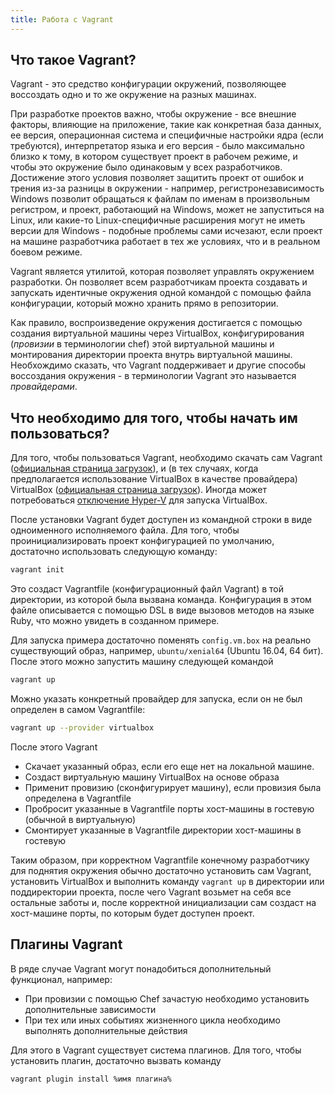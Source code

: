 ```yaml
---
title: Работа с Vagrant
---
```


## Что такое Vagrant?

Vagrant - это средство конфигурации окружений, позволяющее воссоздать 
одно и то же окружение на разных машинах.

При разработке проектов важно, чтобы окружение - все внешние факторы, 
влияющие на приложение, такие как конкретная база данных, ее версия, 
операционная система и специфичные настройки ядра (если требуются), 
интерпретатор языка и его версия - было максимально близко к тому, в 
котором существует проект в рабочем режиме, и чтобы это окружение было 
одинаковым у всех разработчиков. Достижение этого условия позволяет 
защитить проект от ошибок и трения из-за разницы в окружении - например, 
регистронезависимость Windows позволит обращаться к файлам по именам 
в произвольным регистром, и проект, работающий на Windows, может не 
запуститься на Linux, или какие-то Linux-специфичные расширения могут 
не иметь версии для Windows - подобные проблемы сами исчезают, если 
проект на машине разработчика работает в тех же условиях, что и в 
реальном боевом режиме.

Vagrant является утилитой, которая позволяет управлять окружением 
разработки. Он позволяет всем разработчикам проекта создавать и 
запускать идентичные окружения одной командой с помощью файла 
конфигурации, который можно хранить прямо в репозитории. 

Как правило, воспроизведение окружения достигается с помощью 
создания виртуальной машины через VirtualBox, конфигурирования
(*провизии* в терминологии chef) этой виртуальной машины и монтирования
директории проекта внутрь виртуальной машины. Необхождимо сказать, что 
Vagrant поддерживает и другие способы воссоздания окружения - в 
терминологии Vagrant это называется *провайдерами*.

## Что необходимо для того, чтобы начать им пользоваться?

Для того, чтобы пользоваться Vagrant, необходимо скачать сам Vagrant 
([официальная страница загрузок][vagrant/download]), и (в тех случаях,
когда предполагается использование VirtualBox в качестве провайдера)
VirtualBox ([официальная страница загрузок][virtualbox/download]).
Иногда может потребоваться [отключение Hyper-V][hyperv/disabling] для
запуска VirtualBox.

После установки Vagrant будет доступен из командной строки в виде
одноименного исполняемого файла. Для того, чтобы проинициализировать 
проект конфигурацией по умолчанию, достаточно использовать следующую
команду:

```bash
vagrant init
```

Это создаст Vagrantfile (конфигурационный файл Vagrant) в той 
директории, из которой была вызвана команда. Конфигурация в этом файле 
описывается с помощью DSL в виде вызовов методов на языке Ruby, что 
можно увидеть в созданном примере.

Для запуска примера достаточно поменять `config.vm.box` на реально 
существующий образ, например, `ubuntu/xenial64` (Ubuntu 16.04, 64 бит).
После этого можно запустить машину следующей командой

```bash
vagrant up
```

Можно указать конкретный провайдер для запуска, если он не был 
определен в самом Vagrantfile:
 
```bash
vagrant up --provider virtualbox
```

После этого Vagrant

- Скачает указанный образ, если его еще нет на локальной машине.
- Создаст виртуальную машину VirtualBox на основе образа
- Применит провизию (сконфигурирует машину), если провизия была 
определена в Vagrantfile
- Пробросит указанные в Vagrantfile порты хост-машины в гостевую 
(обычной в виртуальную)
- Смонтирует указанные в Vagrantfile директории хост-машины в гостевую

Таким образом, при корректном Vagrantfile конечному разработчику для 
поднятия окружения обычно достаточно установить сам Vagrant, 
установить VirtualBox и выполнить команду `vagrant up` в директории или
поддиректории проекта, после чего Vagrant возьмет на себя все остальные 
заботы и, после корректной инициализации сам создаст на хост-машине 
порты, по которым будет доступен проект. 

## Плагины Vagrant

В ряде случае Vagrant могут понадобиться дополнительный функционал, 
например:

- При провизии с помощью Chef зачастую необходимо установить 
дополнительные зависимости
- При тех или иных событиях жизненного цикла необходимо выполнять
дополнительные действия 

Для этого в Vagrant существует система плагинов. Для того, чтобы 
установить плагин, достаточно вызвать команду

```bash
vagrant plugin install %имя плагина%
```

  [vagrant/home]: https://vagrantup.com/
  [vagrant/download]: https://www.vagrantup.com/downloads.html
  [virtualbox/home]: https://www.virtualbox.org/
  [virtualbox/download]: https://www.virtualbox.org/wiki/Downloads
  [hyperv/disabling]: http://blog.hazaveh.net/2015/11/easily-disable-hyper-v-to-run-vmware-and-virtual-box/